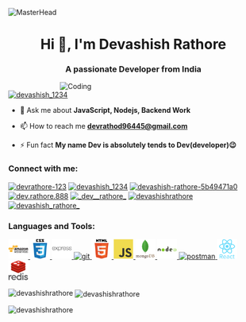![MasterHead](https://blog.zoho.com/wp-content/uploads/2019/08/new-Converted.gif)
<h1 align="center">Hi 👋, I'm Devashish Rathore</h1>
<h3 align="center">A passionate Developer from India</h3>
<img align="right" alt="Coding" width="400" src="https://media1.giphy.com/media/g06HKnMmtK1aXurndU/200w.webp?cid=ecf05e4785ca77783ef93be7cb51e070ff036bafed9c6a48&rid=200w.webp&ct=g">

<p align="left"> <a href="https://twitter.com/devashish_1234" target="blank"><img src="https://img.shields.io/twitter/follow/devashish_1234?logo=twitter&style=for-the-badge" alt="devashish_1234" /></a> </p>


- 💬 Ask me about **JavaScript, Nodejs, Backend Work**

- 📫 How to reach me **devrathod96445@gmail.com**

- ⚡ Fun fact **My name Dev is absolutely tends to Dev(developer)😉**

<h3 align="left">Connect with me:</h3>
<p align="left">
<a href="https://codepen.io/devrathore-123" target="blank"><img align="center" src="https://raw.githubusercontent.com/rahuldkjain/github-profile-readme-generator/master/src/images/icons/Social/codepen.svg" alt="devrathore-123" height="30" width="40" /></a>
<a href="https://twitter.com/devashish_1234" target="blank"><img align="center" src="https://raw.githubusercontent.com/rahuldkjain/github-profile-readme-generator/master/src/images/icons/Social/twitter.svg" alt="devashish_1234" height="30" width="40" /></a>
<a href="https://linkedin.com/in/devashish-rathore-5b49471a0" target="blank"><img align="center" src="https://raw.githubusercontent.com/rahuldkjain/github-profile-readme-generator/master/src/images/icons/Social/linked-in-alt.svg" alt="devashish-rathore-5b49471a0" height="30" width="40" /></a>
<a href="https://fb.com/dev.rathore.888" target="blank"><img align="center" src="https://raw.githubusercontent.com/rahuldkjain/github-profile-readme-generator/master/src/images/icons/Social/facebook.svg" alt="dev.rathore.888" height="30" width="40" /></a>
<a href="https://instagram.com/_dev__rathore_" target="blank"><img align="center" src="https://raw.githubusercontent.com/rahuldkjain/github-profile-readme-generator/master/src/images/icons/Social/instagram.svg" alt="_dev__rathore_" height="30" width="40" /></a>
<a href="https://www.hackerrank.com/devashishrathore" target="blank"><img align="center" src="https://raw.githubusercontent.com/rahuldkjain/github-profile-readme-generator/master/src/images/icons/Social/hackerrank.svg" alt="devashishrathore" height="30" width="40" /></a>
<a href="https://www.leetcode.com/devashish_rathore_" target="blank"><img align="center" src="https://raw.githubusercontent.com/rahuldkjain/github-profile-readme-generator/master/src/images/icons/Social/leet-code.svg" alt="devashish_rathore_" height="30" width="40" /></a>
</p>

<h3 align="left">Languages and Tools:</h3>
<p align="left"> <a href="https://aws.amazon.com" target="_blank" rel="noreferrer"> <img src="https://raw.githubusercontent.com/devicons/devicon/master/icons/amazonwebservices/amazonwebservices-original-wordmark.svg" alt="aws" width="40" height="40"/> </a> <a href="https://www.w3schools.com/css/" target="_blank" rel="noreferrer"> <img src="https://raw.githubusercontent.com/devicons/devicon/master/icons/css3/css3-original-wordmark.svg" alt="css3" width="40" height="40"/> </a> <a href="https://expressjs.com" target="_blank" rel="noreferrer"> <img src="https://raw.githubusercontent.com/devicons/devicon/master/icons/express/express-original-wordmark.svg" alt="express" width="40" height="40"/> </a> <a href="https://git-scm.com/" target="_blank" rel="noreferrer"> <img src="https://www.vectorlogo.zone/logos/git-scm/git-scm-icon.svg" alt="git" width="40" height="40"/> </a> <a href="https://www.w3.org/html/" target="_blank" rel="noreferrer"> <img src="https://raw.githubusercontent.com/devicons/devicon/master/icons/html5/html5-original-wordmark.svg" alt="html5" width="40" height="40"/> </a> <a href="https://developer.mozilla.org/en-US/docs/Web/JavaScript" target="_blank" rel="noreferrer"> <img src="https://raw.githubusercontent.com/devicons/devicon/master/icons/javascript/javascript-original.svg" alt="javascript" width="40" height="40"/> </a> <a href="https://www.mongodb.com/" target="_blank" rel="noreferrer"> <img src="https://raw.githubusercontent.com/devicons/devicon/master/icons/mongodb/mongodb-original-wordmark.svg" alt="mongodb" width="40" height="40"/> </a> <a href="https://nodejs.org" target="_blank" rel="noreferrer"> <img src="https://raw.githubusercontent.com/devicons/devicon/master/icons/nodejs/nodejs-original-wordmark.svg" alt="nodejs" width="40" height="40"/> </a> <a href="https://postman.com" target="_blank" rel="noreferrer"> <img src="https://www.vectorlogo.zone/logos/getpostman/getpostman-icon.svg" alt="postman" width="40" height="40"/> </a> <a href="https://reactjs.org/" target="_blank" rel="noreferrer"> <img src="https://raw.githubusercontent.com/devicons/devicon/master/icons/react/react-original-wordmark.svg" alt="react" width="40" height="40"/> </a> <a href="https://redis.io" target="_blank" rel="noreferrer"> <img src="https://raw.githubusercontent.com/devicons/devicon/master/icons/redis/redis-original-wordmark.svg" alt="redis" width="40" height="40"/> </a> </p>

<p><img align="left" src="https://github-readme-stats.vercel.app/api/top-langs?username=devashishrathore&show_icons=true&locale=en&layout=compact" alt="devashishrathore" /></p>

<p>&nbsp;<img align="center" src="https://github-readme-stats.vercel.app/api?username=devashishrathore&show_icons=true&locale=en" alt="devashishrathore" /></p>

<p><img align="center" src="https://github-readme-streak-stats.herokuapp.com/?user=devashishrathore&" alt="devashishrathore" /></p>
